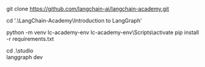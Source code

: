 git clone https://github.com/langchain-ai/langchain-academy.git

cd '.\LangChain-Academy\Introduction to LangGraph\'

python -m venv lc-academy-env
lc-academy-env\Scripts\activate
pip install -r requirements.txt

cd .\studio\
langgraph dev